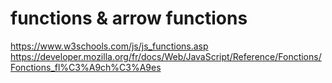 # functions & arrow functions
https://www.w3schools.com/js/js_functions.asp
https://developer.mozilla.org/fr/docs/Web/JavaScript/Reference/Fonctions/Fonctions_fl%C3%A9ch%C3%A9es